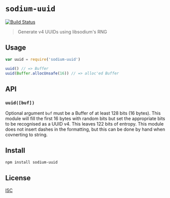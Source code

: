 # `sodium-uuid`
[![Build Status](https://travis-ci.org/emilbayes/sodium-uuid.svg?branch=master)](https://travis-ci.org/emilbayes/sodium-uuid)

> Generate v4 UUIDs using libsodium's RNG

## Usage

```js
var uuid = require('sodium-uuid')

uuid() // => Buffer
uuid(Buffer.allocUnsafe(16)) // => alloc'ed Buffer
```

## API

### `uuid([buf])`
Optional argument `buf` must be a Buffer of at least 128 bits (16 bytes).
This module will fill the first 16 bytes with random bits but set the
appropriate bits to be recognised as a UUID v4. This leaves 122 bits of entropy.
This module does not insert dashes in the formatting, but this can be done by
hand when covnerting to string.

## Install

```sh
npm install sodium-uuid
```

## License

[ISC](LICENSE.md)
